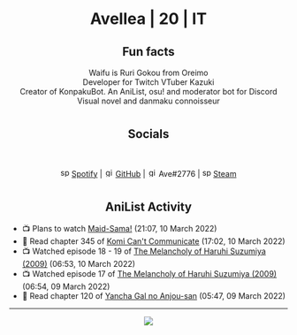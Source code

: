 <h1 align="center">
Avellea | 20 | IT
</h1>



<h2 align="center">
Fun facts
</h2>

<p align="center">
Waifu is Ruri Gokou from Oreimo<br>
Developer for Twitch VTuber Kazuki<br>
Creator of KonpakuBot. An AniList, osu! and moderator bot for Discord<br>
Visual novel and danmaku connoisseur
</p>

<h1>
<h2 align="center">Socials</h2>
<br>
<p align="center">
<img src="https://open.scdn.co/cdn/images/favicon.5cb2bd30.ico" alt="spotify logo" width="16"> <a href="https://open.spotify.com/user/2r8tkjt7qlh7uo7k06z43t63a">Spotify</a> | <img src="https://github.com/fluidicon.png" alt="github logo" width="16"> <a href="https://github.com/Avellea">GitHub</a> | <img src="https://i.imgur.com/ywxedYu.png" alt="github logo" width="16"> Ave#2776 | <img src="https://store.steampowered.com/favicon.ico" alt="spotify logo" width="16"> <a href="https://steamcommunity.com/id/Avellea/">Steam</a>
</p>
<h1>

<h2 align="center">AniList Activity</h2>

<!-- ANILIST_ACTIVITY:start -->

-   📺 Plans to watch [Maid-Sama!](https://anilist.co/anime/7054) (21:07, 10 March 2022)
-   📖 Read chapter 345 of [Komi Can't Communicate](https://anilist.co/manga/97852) (17:02, 10 March 2022)
-   📺 Watched episode 18 - 19 of [The Melancholy of Haruhi Suzumiya (2009)](https://anilist.co/anime/4382) (06:53, 10 March 2022)
-   📺 Watched episode 17 of [The Melancholy of Haruhi Suzumiya (2009)](https://anilist.co/anime/4382) (06:54, 09 March 2022)
-   📖 Read chapter 120 of [Yancha Gal no Anjou-san](https://anilist.co/manga/101315) (05:47, 09 March 2022)

<!-- ANILIST_ACTIVITY:end -->


---



<p align="center">
<img src="https://i.pinimg.com/originals/5f/95/04/5f9504eb5a7d27ec7a6121b9e9aa48b3.gif">
<p>
